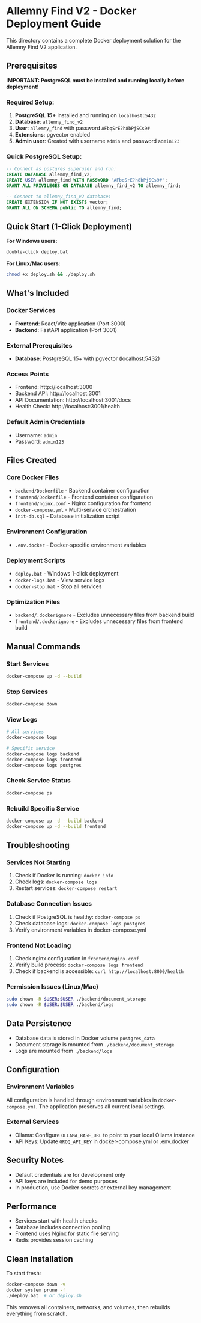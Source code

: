 # Allemny Find V2 - Docker Deployment Guide

This directory contains a complete Docker deployment solution for the Allemny Find V2 application.

## Prerequisites

**IMPORTANT: PostgreSQL must be installed and running locally before deployment!**

### Required Setup:
1. **PostgreSQL 15+** installed and running on `localhost:5432`
2. **Database**: `allemny_find_v2`
3. **User**: `allemny_find` with password `AFbqSrE?h8bPjSCs9#`
4. **Extensions**: pgvector enabled
5. **Admin user**: Created with username `admin` and password `admin123`

### Quick PostgreSQL Setup:
```sql
-- Connect as postgres superuser and run:
CREATE DATABASE allemny_find_v2;
CREATE USER allemny_find WITH PASSWORD 'AFbqSrE?h8bPjSCs9#';
GRANT ALL PRIVILEGES ON DATABASE allemny_find_v2 TO allemny_find;

-- Connect to allemny_find_v2 database:
CREATE EXTENSION IF NOT EXISTS vector;
GRANT ALL ON SCHEMA public TO allemny_find;
```

## Quick Start (1-Click Deployment)

**For Windows users:**
```bash
double-click deploy.bat
```

**For Linux/Mac users:**
```bash
chmod +x deploy.sh && ./deploy.sh
```

## What's Included

### Docker Services
- **Frontend**: React/Vite application (Port 3000)
- **Backend**: FastAPI application (Port 3001)

### External Prerequisites
- **Database**: PostgreSQL 15+ with pgvector (localhost:5432)

### Access Points
- Frontend: http://localhost:3000
- Backend API: http://localhost:3001
- API Documentation: http://localhost:3001/docs
- Health Check: http://localhost:3001/health

### Default Admin Credentials
- Username: `admin`
- Password: `admin123`

## Files Created

### Core Docker Files
- `backend/Dockerfile` - Backend container configuration
- `frontend/Dockerfile` - Frontend container configuration
- `frontend/nginx.conf` - Nginx configuration for frontend
- `docker-compose.yml` - Multi-service orchestration
- `init-db.sql` - Database initialization script

### Environment Configuration
- `.env.docker` - Docker-specific environment variables

### Deployment Scripts
- `deploy.bat` - Windows 1-click deployment
- `docker-logs.bat` - View service logs
- `docker-stop.bat` - Stop all services

### Optimization Files
- `backend/.dockerignore` - Excludes unnecessary files from backend build
- `frontend/.dockerignore` - Excludes unnecessary files from frontend build

## Manual Commands

### Start Services
```bash
docker-compose up -d --build
```

### Stop Services
```bash
docker-compose down
```

### View Logs
```bash
# All services
docker-compose logs

# Specific service
docker-compose logs backend
docker-compose logs frontend
docker-compose logs postgres
```

### Check Service Status
```bash
docker-compose ps
```

### Rebuild Specific Service
```bash
docker-compose up -d --build backend
docker-compose up -d --build frontend
```

## Troubleshooting

### Services Not Starting
1. Check if Docker is running: `docker info`
2. Check logs: `docker-compose logs`
3. Restart services: `docker-compose restart`

### Database Connection Issues
1. Check if PostgreSQL is healthy: `docker-compose ps`
2. Check database logs: `docker-compose logs postgres`
3. Verify environment variables in docker-compose.yml

### Frontend Not Loading
1. Check nginx configuration in `frontend/nginx.conf`
2. Verify build process: `docker-compose logs frontend`
3. Check if backend is accessible: `curl http://localhost:8000/health`

### Permission Issues (Linux/Mac)
```bash
sudo chown -R $USER:$USER ./backend/document_storage
sudo chown -R $USER:$USER ./backend/logs
```

## Data Persistence

- Database data is stored in Docker volume `postgres_data`
- Document storage is mounted from `./backend/document_storage`
- Logs are mounted from `./backend/logs`

## Configuration

### Environment Variables
All configuration is handled through environment variables in `docker-compose.yml`. The application preserves all current local settings.

### External Services
- Ollama: Configure `OLLAMA_BASE_URL` to point to your local Ollama instance
- API Keys: Update `GROQ_API_KEY` in docker-compose.yml or .env.docker

## Security Notes

- Default credentials are for development only
- API keys are included for demo purposes
- In production, use Docker secrets or external key management

## Performance

- Services start with health checks
- Database includes connection pooling
- Frontend uses Nginx for static file serving
- Redis provides session caching

## Clean Installation

To start fresh:
```bash
docker-compose down -v
docker system prune -f
./deploy.bat  # or deploy.sh
```

This removes all containers, networks, and volumes, then rebuilds everything from scratch.